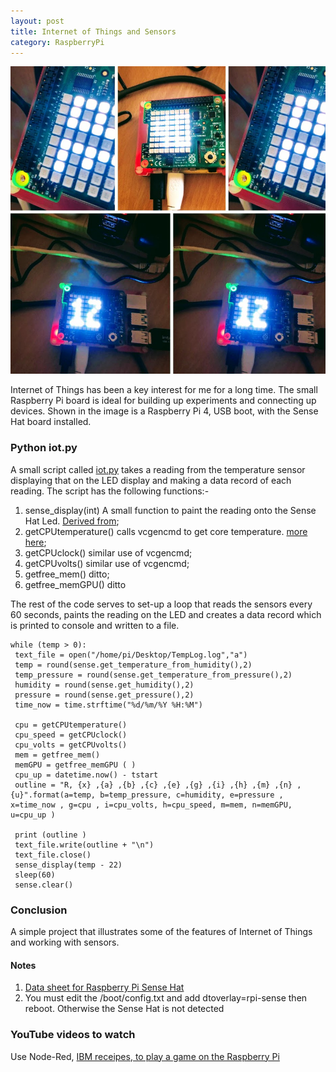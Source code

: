 ```yaml
---
layout: post
title: Internet of Things and Sensors
category: RaspberryPi
---
```


![A collage of David's temperature experiment](/images/20200609_101312-COLLAGE.jpg)

Internet of Things has been a key interest for me for a long time. The small Raspberry Pi board is ideal for building up experiments and connecting up devices.  Shown in the image is a Raspberry Pi 4,  USB boot,  with the Sense Hat board installed.  

### Python iot.py
A small script called [iot.py](https://github.com/CognitiveDave/Sensors/blob/master/iot.py) takes a reading from the temperature sensor displaying that on the LED display and making a data record of each reading.  The script has the following functions:-

1. sense_display(int) A small function to paint the reading onto the Sense Hat Led. [Derived from](https://pythonicpi.wordpress.com/2018/06/25/temperature-display-on-sensehat/);
2. getCPUtemperature() calls vcgencmd to get core temperature. [more here](https://elinux.org/RPI_vcgencmd_usage);
3. getCPUclock() similar use of vcgencmd;
4. getCPUvolts() similar use of vcgencmd;
5. getfree_mem() ditto;
6. getfree_memGPU() ditto 

The rest of the code serves to set-up a loop that reads the sensors every 60 seconds, paints the reading on the LED and creates a data record which is printed to console and written to a file.

```
while (temp > 0):
 text_file = open("/home/pi/Desktop/TempLog.log","a")
 temp = round(sense.get_temperature_from_humidity(),2)
 temp_pressure = round(sense.get_temperature_from_pressure(),2)
 humidity = round(sense.get_humidity(),2)
 pressure = round(sense.get_pressure(),2)
 time_now = time.strftime("%d/%m/%Y %H:%M")

 cpu = getCPUtemperature()
 cpu_speed = getCPUclock()
 cpu_volts = getCPUvolts()
 mem = getfree_mem()
 memGPU = getfree_memGPU ( )
 cpu_up = datetime.now() - tstart
 outline = "R, {x} ,{a} ,{b} ,{c} ,{e} ,{g} ,{i} ,{h} ,{m} ,{n} ,{u}".format(a=temp, b=temp_pressure, c=humidity, e=pressure , x=time_now , g=cpu , i=cpu_volts, h=cpu_speed, m=mem, n=memGPU, u=cpu_up )
 
 print (outline )
 text_file.write(outline + "\n")
 text_file.close()
 sense_display(temp - 22)
 sleep(60)
 sense.clear()
``` 
### Conclusion
A simple project that illustrates some of the features of Internet of Things and working with sensors.

#### Notes
1. [Data sheet for Raspberry Pi Sense Hat](http://www.wecl.com.hk/distribution/PDF/RaspberryPi/58-32-5300.pdf) 
2. You must edit the /boot/config.txt and add dtoverlay=rpi-sense then reboot. Otherwise the Sense Hat is not detected

### YouTube videos to watch
Use Node-Red, [IBM receipes](https://developer.ibm.com/recipes/tutorials/connecting-a-sense-hat-to-watson-iot-using-node-red/),[ to play a game on the Raspberry Pi](https://youtu.be/DjTI0fQ0cHA)
